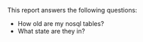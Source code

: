 This report answers the following questions:

- How old are my nosql tables?
- What state are they in?
